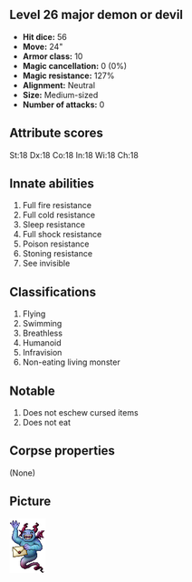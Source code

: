 ## Level 26 major demon or devil

- **Hit dice:** 56
- **Move:** 24"
- **Armor class:** 10
- **Magic cancellation:** 0 (0%)
- **Magic resistance:** 127%
- **Alignment:** Neutral
- **Size:** Medium-sized
- **Number of attacks:** 0

## Attribute scores

St:18 Dx:18 Co:18 In:18 Wi:18 Ch:18

## Innate abilities

1. Full fire resistance
2. Full cold resistance
3. Sleep resistance
4. Full shock resistance
5. Poison resistance
6. Stoning resistance
7. See invisible

## Classifications

1. Flying
2. Swimming
3. Breathless
4. Humanoid
5. Infravision
6. Non-eating living monster

## Notable

1. Does not eschew cursed items
2. Does not eat

## Corpse properties

(None)

## Picture

![Mail daemon](https://github.com/hyvanmielenpelit/GnollHackTileSet/blob/main/Monsters/mail_daemon/mail_daemon.png?raw=true)
